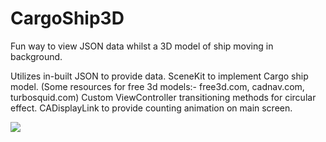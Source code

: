 # CargoShip3D

Fun way to view JSON data whilst a 3D model of ship moving in background.

Utilizes in-built JSON to provide data.
SceneKit to implement Cargo ship model. (Some resources for free 3d models:- free3d.com, cadnav.com, turbosquid.com)
Custom ViewController transitioning methods for circular effect.
CADisplayLink to provide counting animation on main screen.

![](ezgif-1-b41de943d644.gif)
